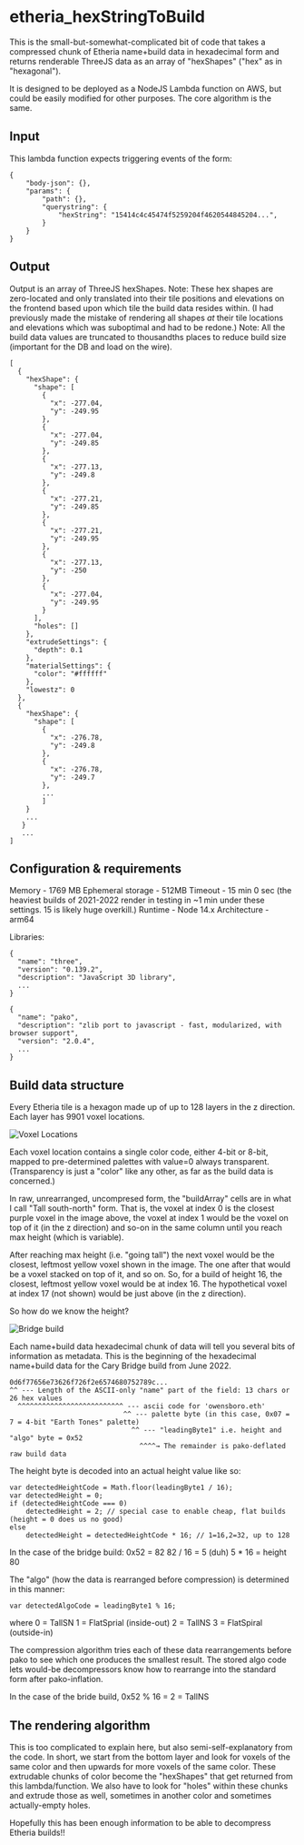 # etheria_hexStringToBuild

This is the small-but-somewhat-complicated bit of code that takes a compressed chunk of Etheria name+build data in hexadecimal form and returns renderable ThreeJS data as an array of "hexShapes" ("hex" as in "hexagonal").  

It is designed to be deployed as a NodeJS Lambda function on AWS, but could be easily modified for other purposes. The core algorithm is the same.

## Input

This lambda function expects triggering events of the form:
```
{
    "body-json": {},
    "params": {
        "path": {},
        "querystring": {
            "hexString": "15414c4c45474f5259204f4620544845204...",
        }
    }
}
```

## Output

Output is an array of ThreeJS hexShapes.
Note: These hex shapes are zero-located and only translated into their tile positions and elevations on the frontend based upon which tile the build data resides within.
(I had previously made the mistake of rendering all shapes *at* their tile locations and elevations which was suboptimal and had to be redone.)
Note: All the build data values are truncated to thousandths places to reduce build size (important for the DB and load on the wire).

```
[
  {
    "hexShape": {
      "shape": [
        {
          "x": -277.04,
          "y": -249.95
        },
        {
          "x": -277.04,
          "y": -249.85
        },
        {
          "x": -277.13,
          "y": -249.8
        },
        {
          "x": -277.21,
          "y": -249.85
        },
        {
          "x": -277.21,
          "y": -249.95
        },
        {
          "x": -277.13,
          "y": -250
        },
        {
          "x": -277.04,
          "y": -249.95
        }
      ],
      "holes": []
    },
    "extrudeSettings": {
      "depth": 0.1
    },
    "materialSettings": {
      "color": "#ffffff"
    },
    "lowestz": 0
  },
  {
    "hexShape": {
      "shape": [
        {
          "x": -276.78,
          "y": -249.8
        },
        {
          "x": -276.78,
          "y": -249.7
        },
   		...
   		]  
   	}
   	...
   }	
   ...
]   
```

## Configuration & requirements

Memory - 1769 MB
Ephemeral storage - 512MB
Timeout - 15 min 0 sec (the heaviest builds of 2021-2022 render in testing in ~1 min under these settings. 15 is likely huge overkill.)
Runtime - Node 14.x
Architecture - arm64

Libraries:
```
{
  "name": "three",
  "version": "0.139.2",
  "description": "JavaScript 3D library",
  ...
}

{
  "name": "pako",
  "description": "zlib port to javascript - fast, modularized, with browser support",
  "version": "2.0.4",
  ...
}
```

## Build data structure

Every Etheria tile is a hexagon made up of up to 128 layers in the z direction. Each layer has 9901 voxel locations. 

![Voxel Locations](voxel_locations.jpg)

Each voxel location contains a single color code, either 4-bit or 8-bit, mapped to pre-determined palettes with value=0 always transparent. (Transparency is just a "color" like any other, as far as the build data is concerned.)

In raw, unrearranged, uncompresed form, the "buildArray" cells are in what I call "Tall south-north" form. That is, the voxel at index 0 is the closest purple voxel in the image above, the voxel at index 1 would be the voxel on top of it (in the z direction) and so-on in the same column until you reach max height (which is variable).

After reaching max height (i.e. "going tall") the next voxel would be the closest, leftmost yellow voxel shown in the image. The one after that would be a voxel stacked on top of it, and so on. So, for a build of height 16, the closest, leftmost yellow voxel would be at index 16. The hypothetical voxel at index 17 (not shown) would be just above (in the z direction). 

So how do we know the height?

![Bridge build](bridge.png)

Each name+build data hexadecimal chunk of data will tell you several bits of information as metadata. This is the beginning of the hexadecimal name+build data for the Cary Bridge build from June 2022.

```
0d6f77656e73626f726f2e6574680752789c...
^^ --- Length of the ASCII-only "name" part of the field: 13 chars or 26 hex values
  ^^^^^^^^^^^^^^^^^^^^^^^^^^ --- ascii code for 'owensboro.eth'
                            ^^ --- palette byte (in this case, 0x07 = 7 = 4-bit "Earth Tones" palette)
                              ^^ --- "leadingByte1" i.e. height and "algo" byte = 0x52
                                ^^^^→ The remainder is pako-deflated raw build data 
```

The height byte is decoded into an actual height value like so:

```
var detectedHeightCode = Math.floor(leadingByte1 / 16);
var detectedHeight = 0;
if (detectedHeightCode === 0)
	detectedHeight = 2; // special case to enable cheap, flat builds (height = 0 does us no good)
else
	detectedHeight = detectedHeightCode * 16; // 1=16,2=32, up to 128
```
In the case of the bridge build:
0x52 = 82
82 / 16 = 5 (duh)
5 * 16 = height 80

The "algo" (how the data is rearranged before compression) is determined in this manner:
```
var detectedAlgoCode = leadingByte1 % 16;
```
where 
0 = TallSN
1 = FlatSprial (inside-out)
2 = TallNS
3 = FlatSpiral (outside-in)

The compression algorithm tries each of these data rearrangements before pako to see which one produces the smallest result. The stored algo code lets would-be decompressors know how to rearrange into the standard form after pako-inflation.

In the case of the bride build, 0x52 % 16 = 2 = TallNS

## The rendering algorithm

This is too complicated to explain here, but also semi-self-explanatory from the code. 
In short, we start from the bottom layer and look for voxels of the same color and then upwards for more voxels of the same color. These extrudable chunks of color become the "hexShapes" that get returned from this lambda/function.
We also have to look for "holes" within these chunks and extrude those as well, sometimes in another color and sometimes actually-empty holes.

Hopefully this has been enough information to be able to decompress Etheria builds!!


                              





